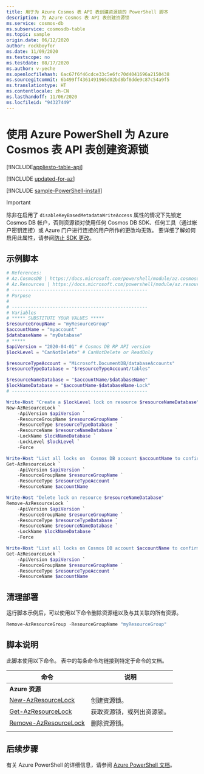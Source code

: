 ```yaml
---
title: 用于为 Azure Cosmos 表 API 表创建资源锁的 PowerShell 脚本
description: 为 Azure Cosmos 表 API 表创建资源锁
ms.service: cosmos-db
ms.subservice: cosmosdb-table
ms.topic: sample
origin.date: 06/12/2020
author: rockboyfor
ms.date: 11/09/2020
ms.testscope: no
ms.testdate: 08/17/2020
ms.author: v-yeche
ms.openlocfilehash: 6ac67f6f46cdce33c5e6fc70d4041696a2150438
ms.sourcegitcommit: 6b499ff4361491965d02bd8bf8dde9c87c54a9f5
ms.translationtype: HT
ms.contentlocale: zh-CN
ms.lasthandoff: 11/06/2020
ms.locfileid: "94327449"
---
```

<!--Verified successfully-->
# <a name="create-a-resource-lock-for-azure-cosmos-table-api-table-using-azure-powershell"></a>使用 Azure PowerShell 为 Azure Cosmos 表 API 表创建资源锁
[!INCLUDE[appliesto-table-api](../../../includes/appliesto-table-api.md)]

[!INCLUDE [updated-for-az](../../../../../includes/updated-for-az.md)]

[!INCLUDE [sample-PowerShell-install](../../../../../includes/sample-PowerShell-install-no-ssh.md)]

> [!IMPORTANT]
> 除非在启用了 `disableKeyBasedMetadataWriteAccess` 属性的情况下先锁定 Cosmos DB 帐户，否则资源锁对使用任何 Cosmos DB SDK、任何工具（通过帐户密钥连接）或 Azure 门户进行连接的用户所作的更改均无效。 要详细了解如何启用此属性，请参阅[防止 SDK 更改](../../../role-based-access-control.md#prevent-sdk-changes)。

## <a name="sample-script"></a>示例脚本

```PowerShell
# References:
# Az.CosmosDB | https://docs.microsoft.com/powershell/module/az.cosmosdb
# Az.Resources | https://docs.microsoft.com/powershell/module/az.resources
# --------------------------------------------------
# Purpose
# 
# --------------------------------------------------
# Variables
# ***** SUBSTITUTE YOUR VALUES *****
$resourceGroupName = "myResourceGroup"
$accountName = "myaccount"
$databaseName = "myDatabase"
# *****
$apiVersion = "2020-04-01" # Cosmos DB RP API version
$lockLevel = "CanNotDelete" # CanNotDelete or ReadOnly

$resourceTypeAccount = "Microsoft.DocumentDB/databaseAccounts"
$resourceTypeDatabase = "$resourceTypeAccount/tables"

$resourceNameDatabase = "$accountName/$databaseName"
$lockNameDatabase = "$accountName-$databaseName-Lock"
# --------------------------------------------------

Write-Host "Create a $lockLevel lock on resource $resourceNameDatabase"
New-AzResourceLock `
    -ApiVersion $apiVersion `
    -ResourceGroupName $resourceGroupName `
    -ResourceType $resourceTypeDatabase `
    -ResourceName $resourceNameDatabase `
    -LockName $lockNameDatabase `
    -LockLevel $lockLevel `
    -Force

Write-Host "List all locks on  Cosmos DB account $accountName to confirm lock creation"
Get-AzResourceLock `
    -ApiVersion $apiVersion `
    -ResourceGroupName $resourceGroupName `
    -ResourceType $resourceTypeAccount `
    -ResourceName $accountName

Write-Host "Delete lock on resource $resourceNameDatabase"
Remove-AzResourceLock `
    -ApiVersion $apiVersion `
    -ResourceGroupName $resourceGroupName `
    -ResourceType $resourceTypeDatabase `
    -ResourceName $resourceNameDatabase `
    -LockName $lockNameDatabase `
    -Force

Write-Host "List all locks on Cosmos DB account $accountName to confirm lock removal"
Get-AzResourceLock `
    -ApiVersion $apiVersion `
    -ResourceGroupName $resourceGroupName `
    -ResourceType $resourceTypeAccount `
    -ResourceName $accountName

```

## <a name="clean-up-deployment"></a>清理部署

运行脚本示例后，可以使用以下命令删除资源组以及与其关联的所有资源。

```PowerShell
Remove-AzResourceGroup -ResourceGroupName "myResourceGroup"
```

## <a name="script-explanation"></a>脚本说明

此脚本使用以下命令。 表中的每条命令均链接到特定于命令的文档。

| 命令 | 说明 |
|---|---|
|**Azure 资源**| |
| [New-AzResourceLock](https://docs.microsoft.com/powershell/module/az.resources/new-azresourcelock) | 创建资源锁。 |
| [Get-AzResourceLock](https://docs.microsoft.com/powershell/module/az.resources/get-azresourcelock) | 获取资源锁，或列出资源锁。 |
| [Remove-AzResourceLock](https://docs.microsoft.com/powershell/module/az.resources/remove-azresourcelock) | 删除资源锁。 |
|||

## <a name="next-steps"></a>后续步骤

有关 Azure PowerShell 的详细信息，请参阅 [Azure PowerShell 文档](https://docs.microsoft.com/powershell/)。

<!-- Update_Description: update meta properties, wording update, update link -->
